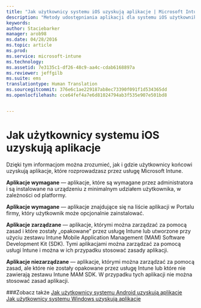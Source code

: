 ```yaml
---
title: "Jak użytkownicy systemu iOS uzyskują aplikacje | Microsoft Intune"
description: "Metody udostępniania aplikacji dla systemu iOS użytkownikom końcowym"
keywords: 
author: Staciebarker
manager: arob98
ms.date: 04/28/2016
ms.topic: article
ms.prod: 
ms.service: microsoft-intune
ms.technology: 
ms.assetid: 7e3135c1-df26-48c9-aa4c-cdab6168897a
ms.reviewer: jeffgilb
ms.suite: ems
translationtype: Human Translation
ms.sourcegitcommit: 376e6c1ae229187ab8ec73390f091f1d534365dd
ms.openlocfilehash: cce64fef4a7e6d81024794ab3f535e907e501bd8


---
```



# Jak użytkownicy systemu iOS uzyskują aplikacje

Dzięki tym informacjom można zrozumieć, jak i gdzie użytkownicy końcowi uzyskują aplikacje, które rozprowadzasz przez usługę Microsoft Intune. 

**Aplikacje wymagane** — aplikacje, które są wymagane przez administratora i są instalowane na urządzeniu z minimalnym udziałem użytkownika, w zależności od platformy.

**Aplikacje wymagane** — aplikacje znajdujące się na liście aplikacji w Portalu firmy, który użytkownik może opcjonalnie zainstalować.

**Aplikacje zarządzane** — aplikacje, którymi można zarządzać za pomocą zasad i które zostały „opakowane” przez usługę Intune lub utworzone przy użyciu zestawu Intune Mobile Application Management (MAM) Software Development Kit (SDK). Tymi aplikacjami można zarządzać za pomocą usługi Intune i można w ich przypadku stosować zasady aplikacji.

**Aplikacje niezarządzane** — aplikacje, którymi można zarządzać za pomocą zasad, ale które nie zostały opakowane przez usługę Intune lub które nie zawierają zestawu Intune MAM SDK. W przypadku tych aplikacji nie można stosować zasad aplikacji.

###Zobacz także
[Jak użytkownicy systemu Android uzyskują aplikacje](how-your-android-users-get-their-apps.md)</br>
[Jak użytkownicy systemu Windows uzyskują aplikacje](how-your-windows-users-get-their-apps.md)


<!--HONumber=Jul16_HO3-->


